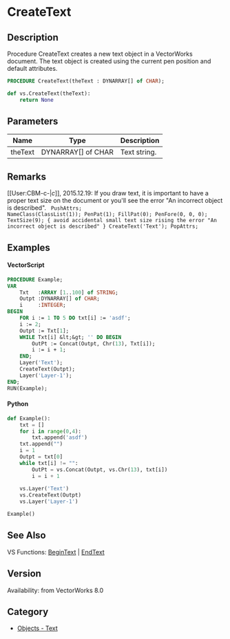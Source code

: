 # CreateText

## Description
Procedure CreateText creates a new text object in a VectorWorks document. The text object is created using the current pen position and default attributes.

```pascal
PROCEDURE CreateText(theText : DYNARRAY[] of CHAR);
```

```python
def vs.CreateText(theText):
    return None
```

## Parameters
|Name|Type|Description|
|---|---|---|
|theText|DYNARRAY[] of CHAR|Text string.|

## Remarks
[[User:CBM-c-|_c_]], 2015.12.19: If you draw text, it is important to have a proper text size on the document or you'll see the error "An incorrect object is described".
<code lang="pas">
PushAttrs;
	NameClass(ClassList(1));
	PenPat(1);
	FillPat(0);
	PenFore(0, 0, 0);
	TextSize(9); { avoid accidental small text size rising the error "An incorrect object is described" }
	CreateText('Text');
PopAttrs;
</code>

## Examples
#### VectorScript ####
```pascal
PROCEDURE Example;
VAR
    Txt   :ARRAY [1..100] of STRING;
    Outpt :DYNARRAY[] of CHAR;
    i     :INTEGER;
BEGIN
    FOR i := 1 TO 5 DO txt[i] := 'asdf';
    i := 2;
    Outpt := Txt[1];
    WHILE Txt[i] &lt;&gt; '' DO BEGIN
        OutPt := Concat(Outpt, Chr(13), Txt[i]);
        i := i + 1;
    END;
    Layer('Text');
    CreateText(Outpt);
    Layer('Layer-1');
END;
RUN(Example);
```
#### Python ####
```python
def Example():
	txt = []
	for i in range(0,4):
		txt.append('asdf')
	txt.append("")
	i = 1
	Outpt = txt[0]
	while txt[i] != "":
		OutPt = vs.Concat(Outpt, vs.Chr(13), txt[i])
		i = i + 1
		
	vs.Layer('Text')
	vs.CreateText(Outpt)
	vs.Layer('Layer-1')

Example()
```

## See Also
VS Functions:
[BeginText](BeginText.md) 
| [EndText](EndText.md)

## Version
Availability: from VectorWorks 8.0

## Category
* [Objects - Text](../Categories/Objects%20-%20Text.md)
